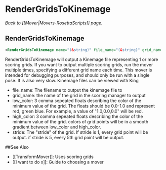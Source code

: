 # RenderGridsToKinemage
*Back to [[Mover|Movers-RosettaScripts]] page.*
## RenderGridsToKinemage

```xml
<RenderGridsToKinemage name="(&string)" file_name="(&string)" grid_name="(&string)" low_color="(&string)" high_color="(&string)" stride="(&int)"/>
```

RenderGridsToKinemage will output a Kinemage file representing 1 or more scoring grids. If you want to output multiple scoring grids, run the mover multiple times, specifying a different grid name each time. This mover is intended for debugging purposes, and should only be run with a single pose. It is also very slow. Kinemage files can be viewed with King

-   file\_name: The filename to output the kinemage file to
-   grid\_name: the name of the grid in the scoring manager to output
-   low\_color: 3 comma sepeated floats describing the color of the minimum value of the grid. The floats should be 0.0-1.0 and represent red, green blue. For example, a value of "1.0,0.0,0.0" will be red.
-   high\_color: 3 comma sepeated floats describing the color of the minimum value of the grid. colors of grid points will be in a smooth gradient between low\_color and high\_color.
-   stride: The "stride" of the grid. If stride is 1, every grid point will be output. if stride is 5, every 5th grid point will be output.


##See Also

* [[TransformMover]]: Uses scoring grids
* [[I want to do x]]: Guide to choosing a mover
